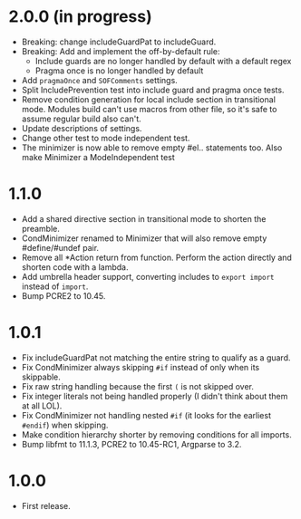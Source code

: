 # 2.0.0 (in progress)
- Breaking: change includeGuardPat to includeGuard.
- Breaking: Add and implement the off-by-default rule:
  - Include guards are no longer handled by default with a default regex
  - Pragma once is no longer handled by default
- Add `pragmaOnce` and `SOFComments` settings.
- Split IncludePrevention test into include guard and pragma once tests.
- Remove condition generation for local include section in transitional mode. Modules build can't use macros from other file, so it's safe to assume regular build also can't.
- Update descriptions of settings.
- Change other test to mode independent test.
- The minimizer is now able to remove empty #el.. statements too. Also make Minimizer a ModeIndependent test

# 1.1.0
- Add a shared directive section in transitional mode to shorten the preamble.
- CondMinimizer renamed to Minimizer that will also remove empty #define/#undef pair.
- Remove all *Action return from function. Perform the action directly and shorten code with a lambda.
- Add umbrella header support, converting includes to `export import` instead of `import`.
- Bump PCRE2 to 10.45.

# 1.0.1
- Fix includeGuardPat not matching the entire string to qualify as a guard.
- Fix CondMinimizer always skipping `#if` instead of only when its skippable.
- Fix raw string handling because the first `(` is not skipped over.
- Fix integer literals not being handled properly (I didn't think about them at all LOL).
- Fix CondMinimizer not handling nested `#if` (it looks for the earliest `#endif`) when skipping.
- Make condition hierarchy shorter by removing conditions for all imports.
- Bump libfmt to 11.1.3, PCRE2 to 10.45-RC1, Argparse to 3.2.

# 1.0.0
- First release.